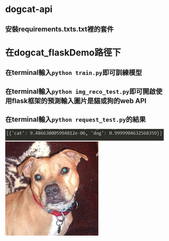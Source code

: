 # dogcat-api

## 安裝requirements.txts.txt裡的套件

# 在dogcat_flaskDemo路徑下
## 在terminal輸入`python train.py`即可訓練模型

## 在terminal輸入`python img_reco_test.py`即可開啟使用flask框架的預測輸入圖片是貓或狗的web API

## 在terminal輸入`python request_test.py`的結果
![image](https://github.com/funpi89/dogcat-api/blob/branch1/pre_json.JPG)
![image](https://github.com/funpi89/dogcat-api/blob/branch1/dogcat_flaskDemo/dogtest.jpg)
